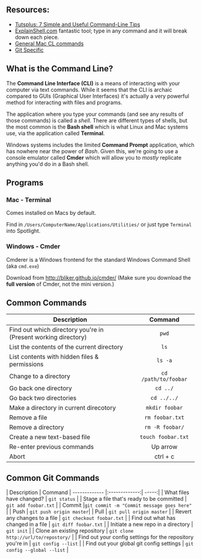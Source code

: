 ## Resources:
- [Tutsplus: 7 Simple and Useful Command-Line Tips](http://code.tutsplus.com/tutorials/7-simple-and-useful-command-line-tips--net-11608)
- [ExplainShell.com](http://explainshell.com/) fantastic tool; type in any command and it will break down each piece.
- [General Mac CL commands](http://www.pixelbeat.org/cmdline.html)
- [Git Specific](http://www.git-tower.com/files/cheatsheet/Git_Cheat_Sheet_grey.pdf)




## What is the Command Line?
The **Command Line Interface (CLI)** is a means of interacting with your computer via text commands. While it seems that the CLI is archaic compared to GUIs (Graphical User Interfaces) it's actually a very powerful method for interacting with files and programs.

The application where you type your commands (and see any results of those commands) is called a *shell*. There are different types of shells, but the most common is the **Bash shell** which is what Linux and Mac systems use, via the application called **Terminal**.

Windows systems includes the limited **Command Prompt** application, which has nowhere near the power of *Bash*. Given this, we're going to use a console emulator called **Cmder** which will allow you to *mostly* replicate anything you'd do in a Bash shell.




## Programs

### Mac - **Terminal**

Comes installed on Macs by default. 

Find in `/Users/ComputerName/Applications/Utilities/` or just type `Terminal` into Spotlight.

### Windows - **Cmder** 

Cmderer is a Windows frontend for the standard Windows Command Shell (aka `cmd.exe`)

Download from <http://bliker.github.io/cmder/> (Make sure you download the **full version** of Cmder, not the mini version.)





## Common Commands
| Description        | Command
| ------------- |:-------------:| 
| Find out which directory you're in <br> (Present working directory) | `pwd`
| List the contents of the current directory | `ls` 
| List contents with hidden files & permissions | `ls -a` 
| Change to a directory | `cd /path/to/foobar` 
| Go back one directory | `cd ../`   
| Go back two directories | `cd ../../`   
| Make a directory in current direcotory | `mkdir foobar` 
| Remove a file | `rm foobar.txt` 
| Remove a directory | `rm -R foobar/`   
| Create a new text-based file | `touch foobar.txt`
| Re-enter previous commands | Up arrow 
| Abort | ctrl + c



## Common Git Commands
| Description        | Command 
| ------------- |:-------------:| -----:|
| What files have changed? | `git status` | 
| Stage a file that's ready to be committed |  `git add foobar.txt`  |
| Commit |`git commit -m "Commit message goes here"` |
| Push | `git push origin master`|
| Pull | `git pull origin master` |
| Revert any changes to a file | `git checkout foobar.txt` |
| Find out what has changed in a file | `git diff foobar.txt` |
| Initiate a new repo in a directory | `git init` |
| Clone an existing repository | `git clone http://url/to/repostory/` |
| Find out your config settings for the repository you're in | `git config --list` |
| Find out your global git config settings | `git config --global --list` |



